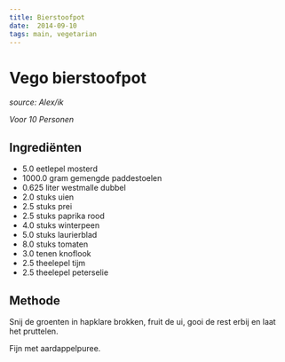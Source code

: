 ```yaml
---
title: Bierstoofpot
date:  2014-09-10
tags: main, vegetarian
---
```

Vego bierstoofpot
=================

*source: Alex/ik*

*Voor 10 Personen*

Ingrediënten
------------

-   5.0 eetlepel mosterd
-   1000.0 gram gemengde paddestoelen
-   0.625 liter westmalle dubbel
-   2.0 stuks uien
-   2.5 stuks prei
-   2.5 stuks paprika rood
-   4.0 stuks winterpeen
-   5.0 stuks laurierblad
-   8.0 stuks tomaten
-   3.0 tenen knoflook
-   2.5 theelepel tijm
-   2.5 theelepel peterselie

Methode
-------

Snij de groenten in hapklare brokken, fruit de ui, gooi de rest erbij en
laat het pruttelen.

Fijn met aardappelpuree.

